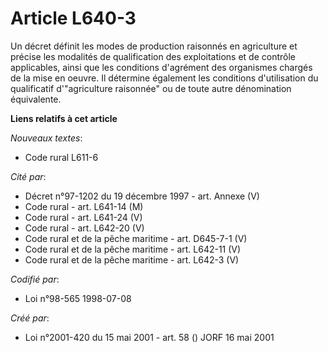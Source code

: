 # Article L640-3

Un décret définit les modes de production raisonnés en agriculture et précise les modalités de qualification des
exploitations et de contrôle applicables, ainsi que les conditions d'agrément des organismes chargés de la mise en oeuvre. Il
détermine également les conditions d'utilisation du qualificatif d'"agriculture raisonnée" ou de toute autre dénomination
équivalente.

**Liens relatifs à cet article**

_Nouveaux textes_:

  - Code rural L611-6

_Cité par_:

  - Décret n°97-1202 du 19 décembre 1997 - art. Annexe (V)
  - Code rural - art. L641-14 (M)
  - Code rural - art. L641-24 (V)
  - Code rural - art. L642-20 (V)
  - Code rural et de la pêche maritime - art. D645-7-1 (V)
  - Code rural et de la pêche maritime - art. L642-11 (V)
  - Code rural et de la pêche maritime - art. L642-3 (V)

_Codifié par_:

  - Loi n°98-565 1998-07-08

_Créé par_:

  - Loi n°2001-420 du 15 mai 2001 - art. 58 () JORF 16 mai 2001
